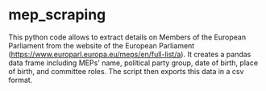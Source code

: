 # mep_scraping
This python code allows to extract details on Members of the European Parliament from the website of the European Parliament (https://www.europarl.europa.eu/meps/en/full-list/a).  It creates a pandas data frame including MEPs' name, political party group, date of birth, place of birth, and committee roles. The script then exports this data in a csv format.
